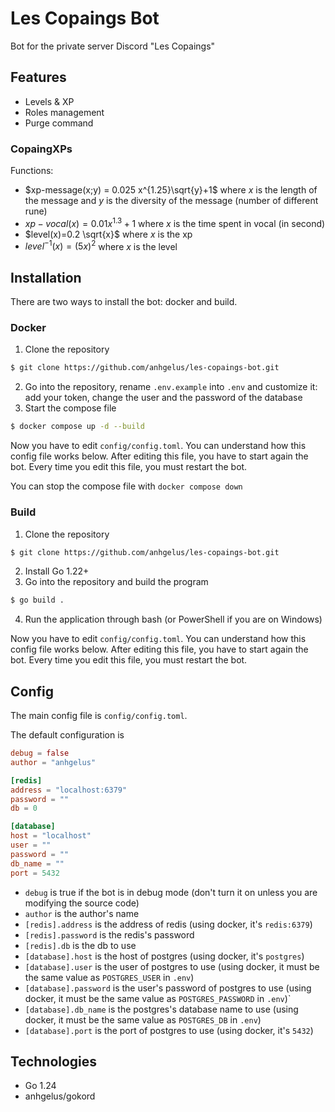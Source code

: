 # Les Copaings Bot

Bot for the private server Discord "Les Copaings"

## Features

- Levels & XP
- Roles management
- Purge command

### CopaingXPs

Functions:
- $xp-message(x;y) = 0.025 x^{1.25}\sqrt{y}+1$ where $x$ is the length of the message and $y$ is the diversity of the 
message (number of different rune)
- $xp-vocal(x)=0.01 x^{1.3}+1$ where $x$ is the time spent in vocal (in second)
- $level(x)=0.2 \sqrt{x}$ where $x$ is the xp
- $level^{-1}(x)=(5x)^2$ where $x$ is the level

## Installation

There are two ways to install the bot: docker and build.

### Docker

1. Clone the repository
```bash
$ git clone https://github.com/anhgelus/les-copaings-bot.git
```
2. Go into the repository, rename `.env.example` into `.env` and customize it: add your token, change the user and the 
password of the database
3. Start the compose file
```bash
$ docker compose up -d --build
```

Now you have to edit `config/config.toml`.
You can understand how this config file works below.
After editing this file, you have to start again the bot.
Every time you edit this file, you must restart the bot.

You can stop the compose file with `docker compose down`

### Build

1. Clone the repository
```bash
$ git clone https://github.com/anhgelus/les-copaings-bot.git
```
2. Install Go 1.22+
3. Go into the repository and build the program
```bash
$ go build . 
```
4. Run the application through bash (or PowerShell if you are on Windows)

Now you have to edit `config/config.toml`.
You can understand how this config file works below.
After editing this file, you have to start again the bot.
Every time you edit this file, you must restart the bot.

## Config

The main config file is `config/config.toml`.

The default configuration is
```toml
debug = false
author = "anhgelus"

[redis]
address = "localhost:6379"
password = ""
db = 0

[database]
host = "localhost"
user = ""
password = ""
db_name = ""
port = 5432
```

- `debug` is true if the bot is in debug mode (don't turn it on unless you are modifying the source code)
- `author` is the author's name
- `[redis].address` is the address of redis (using docker, it's `redis:6379`)
- `[redis].password` is the redis's password
- `[redis].db` is the db to use
- `[database].host` is the host of postgres (using docker, it's `postgres`)
- `[database].user` is the user of postgres to use (using docker, it must be the same value as `POSTGRES_USER` in `.env`)
- `[database].password` is the user's password of postgres to use (using docker, it must be the same value as
`POSTGRES_PASSWORD` in `.env`)` 
- `[database].db_name` is the postgres's database name to use (using docker, it must be the same value as `POSTGRES_DB`
in `.env`)
- `[database].port` is the port of postgres to use (using docker, it's `5432`)

## Technologies

- Go 1.24
- anhgelus/gokord
